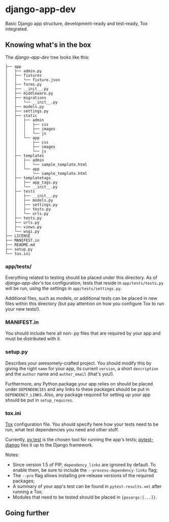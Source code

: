 django-app-dev
==============

Basic Django app structure, development-ready and test-ready, Tox integrated.


Knowing what's in the box
-------------------------

The _django-app-dev_ tree looks like this:


```
├── app
│   ├── admin.py
│   ├── fixtures
│   │   └── fixture.json
│   ├── forms.py
│   ├── __init__.py
│   ├── middleware.py
│   ├── migrations
│   │   └── __init__.py
│   ├── models.py
│   ├── settings.py
│   ├── static
│   │   ├── admin
│   │   │   ├── css
│   │   │   ├── images
│   │   │   └── js
│   │   └── app
│   │       ├── css
│   │       ├── images
│   │       └── js
│   ├── templates
│   │   ├── admin
│   │   │   └── sample_template.html
│   │   └── app
│   │       └── sample_template.html
│   ├── templatetags
│   │   ├── app_tags.py
│   │   └── __init__.py
│   ├── tests
│   │   ├── __init__.py
│   │   ├── models.py
│   │   ├── settings.py
│   │   ├── tests.py
│   │   └── urls.py
│   ├── tests.py
│   ├── urls.py
│   ├── views.py
│   └── wsgi.py
├── LICENSE
├── MANIFEST.in
├── README.md
├── setup.py
└── tox.ini

```


### app/tests/

Everything related to testing should be placed under this directory. As of _django-app-dev_'s tox configuration, tests that reside in `app/tests/tests.py` will be run, using the settings in `app/tests/settings.py`.

Additional files, such as models, or additional tests can be placed in new files within this directory (but pay attention on how you configure Tox to run your new tests!).

### MANIFEST.in

You should include here all non-.py files that are required by your app and must be distributed with it.

### setup.py

Describes your awesomely-crafted project. You should modify this by giving the right `name` for your app, its current `version`, a short `description` and the `author` name and `author_email` (that's you!).

Furthermore, any Python package your app relies on should be placed under `DEPENDENCIES` and any links to these packages should be put in `DEPENDENCY_LINKS`. Also, any package required for setting up your app should be put in `setup_requires`.

### tox.ini

[Tox](http://tox.readthedocs.org) configuration file. You should specify here how your tests need to be run, what test dependencies you need and other stuff.

Currently, [py.test](http://pytest.org) is the chosen tool for running the app's tests; [pytest-django](http://pytest-django.readthedocs.org/en/latest/) ties it up to the Django framework.

Notes:
* Since version 1.5 of PIP, `dependency_links` are ignored by default. To enable them, be sure to include the `--process-dependency-links` flag;
* The `--pre` flag allows installing pre-release versions of the required packages;
* A summary of your app's test can be found in `pytest-results.xml` after running a Tox;
* Modules that need to be tested should be placed in `{posargs:[...]}`.


Going further
-------------
